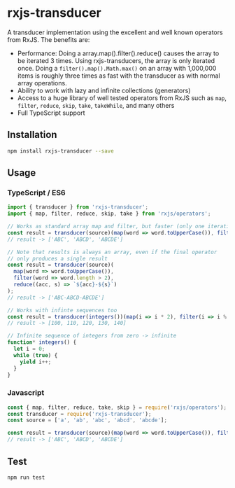 # rxjs-transducer

A transducer implementation using the excellent and well known operators from RxJS.
The benefits are:

- Performance: Doing a array.map().filter().reduce() causes the array to be iterated 3 times. Using rxjs-transducers, the array is only iterated once. Doing a `filter().map().Math.max()` on an array with 1,000,000 items is roughly three times as fast with the transducer as with normal array operations.
- Ability to work with lazy and infinite collections (generators)
- Access to a huge library of well tested operators from RxJS such as `map`, `filter`, `reduce`, `skip`, `take`, `takeWhile`, and many others
- Full TypeScript support

## Installation

```sh
npm install rxjs-transducer --save
```

## Usage

### TypeScript / ES6

```typescript
import { transducer } from 'rxjs-transducer';
import { map, filter, reduce, skip, take } from 'rxjs/operators';

// Works as standard array map and filter, but faster (only one iteration)
const result = transducer(source)(map(word => word.toUpperCase()), filter(word => word.length > 2));
// result -> ['ABC', 'ABCD', 'ABCDE']

// Note that results is always an array, even if the final operator
// only produces a single result
const result = transducer(source)(
  map(word => word.toUpperCase()),
  filter(word => word.length > 2),
  reduce((acc, s) => `${acc}-${s}`)
);
// result -> ['ABC-ABCD-ABCDE']

// Works with infinte sequences too
const result = transducer(integers())(map(i => i * 2), filter(i => i % 10 === 0), skip(10), take(5));
// result -> [100, 110, 120, 130, 140]

// Infinite sequence of integers from zero -> infinite
function* integers() {
  let i = 0;
  while (true) {
    yield i++;
  }
}
```

### Javascript

```javascript
const { map, filter, reduce, take, skip } = require('rxjs/operators');
const transducer = require('rxjs-transducer');
const source = ['a', 'ab', 'abc', 'abcd', 'abcde'];

const result = transducer(source)(map(word => word.toUpperCase()), filter(word => word.length > 2));
// result -> ['ABC', 'ABCD', 'ABCDE']
```

## Test

```sh
npm run test
```
